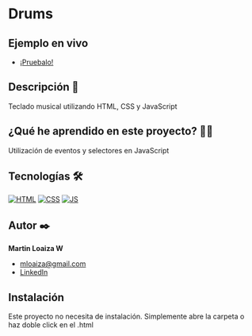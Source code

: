 # Drums

## Ejemplo en vivo
- [¡Pruebalo!](https://mloaiza98.github.io/Drums/)

## Descripción 📑

Teclado musical utilizando HTML, CSS y JavaScript

## ¿Qué he aprendido en este proyecto? 🙇🏻 

Utilización de eventos y selectores en JavaScript 

## Tecnologías 🛠
<!-- Iconos sacados de: https://github.com/hendrasob/badges/blob/master/README.md y https://github.com/alexandresanlim/Badges4-README.md-Profile -->
[![HTML](https://img.shields.io/badge/HTML5-E34F26?style=for-the-badge&logo=html5&logoColor=white)](https://es.wikipedia.org/wiki/HTML5)
[![CSS](https://img.shields.io/badge/CSS3-1572B6?style=for-the-badge&logo=css3&logoColor=white)](https://es.wikipedia.org/wiki/CSS)
[![JS](https://img.shields.io/badge/JavaScript-F7DF1E?style=for-the-badge&logo=javascript&logoColor=black)](https://es.wikipedia.org/wiki/JavaScript)


## Autor ✒️
**Martin Loaiza W**

* [mloaiza@gmail.com](mloaizaw@gmail.com)
* [LinkedIn](https://www.linkedin.com/in/martin-loaiza-wills-73341615b/)


## Instalación 
Este proyecto no necesita de instalación. Simplemente abre la carpeta o haz doble click en el .html
  
